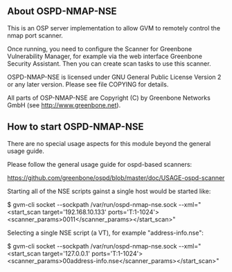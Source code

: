 About OSPD-NMAP-NSE
-------------------

This is an OSP server implementation to allow GVM to remotely control
the nmap port scanner.

Once running, you need to configure the Scanner for Greenbone Vulnerability
Manager, for example via the web interface Greenbone Security Assistant.
Then you can create scan tasks to use this scanner.

OSPD-NMAP-NSE is licensed under GNU General Public License Version 2 or
any later version.  Please see file COPYING for details.

All parts of OSP-NMAP-NSE are Copyright (C) by Greenbone Networks GmbH
(see http://www.greenbone.net).


How to start OSPD-NMAP-NSE
--------------------------

There are no special usage aspects for this module
beyond the general usage guide.

Please follow the general usage guide for ospd-based scanners:

  https://github.com/greenbone/ospd/blob/master/doc/USAGE-ospd-scanner

Starting all of the NSE scripts gainst a single host would be started like:

$ gvm-cli socket --sockpath <prefix>/var/run/ospd-nmap-nse.sock --xml="<start_scan target='192.168.10.133' ports='T:1-1024'><scanner_params><pingscan>0</pingscan><allhoston>0</allhoston><default>1</default><brute>1</brute></scanner_params></start_scan>"

Selecting a single NSE script (a VT), for example "address-info.nse":

$ gvm-cli socket --sockpath <prefix>/var/run/ospd-nmap-nse.sock --xml="<start_scan target='127.0.0.1' ports='T:1-1024'><scanner_params><pingscan>0</pingscan><allhoston>0</allhoston><vts>address-info.nse</vts></scanner_params></start_scan>"
